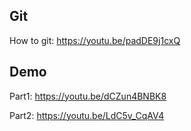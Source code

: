 ## Git ##

How to git: https://youtu.be/padDE9j1cxQ


## Demo ##

Part1: https://youtu.be/dCZun4BNBK8

Part2: https://youtu.be/LdC5v_CqAV4


